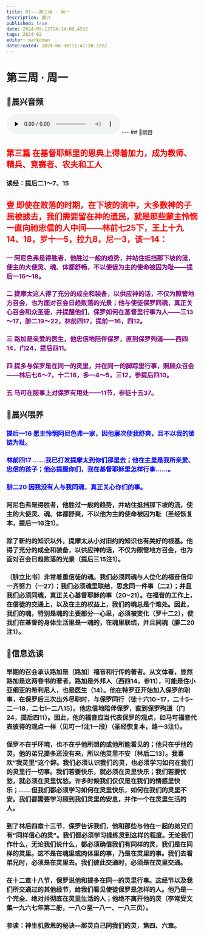 ```yaml
---
title: 01---第三周 · 周一
description: 晨兴
published: true
date: 2024-05-13T14:14:08.455Z
tags: 2024-02
editor: markdown
dateCreated: 2024-04-30T11:47:30.322Z
---
```


# 第三周 · 周一
## 🎵晨兴音频
<audio id="audio" controls="" preload="none">
      <source id="mp3" src="/2024-02/week3/week3day1.mp3">
</audio>
---
## 📖纲目

## <font color=red>第三篇 在基督耶稣里的恩典上得着加力，成为教师、精兵、竞赛者、农夫和工人</font>

### 读经：提后二1～7、15

## <font color=red>壹   即使在败落的时期，在下坡的流中，大多数神的子民被掳去，我们需要留在神的遗民，就是那些蒙主怜悯一直向祂忠信的人中间——林前七25下，王上十九14、18，罗十一5，拉九8，尼一3，该一14：</font>

### <font color=purple>一   阿尼色弗是得胜者，他胜过一般的趋势，并站住抵挡那下坡的流，使主的大使灵、魂、体都舒畅，不以使徒为主的使命被囚为耻——提后一16～18。</font>

### <font color=purple>二   提摩太这人得了充分的成全和装备，以供应神的话，不仅为照管地方召会，也为面对召会日趋败落的光景；他与使徒保罗同魂，真正关心召会和众圣徒，并提醒他们，保罗如何在基督里行事为人——三13～17，腓二19～22，林前四17，提前一16，四12。</font>

### <font color=purple>三   路加是亲爱的医生，他忠信地陪伴保罗，直到保罗殉道——西四14，门24，提后四11。</font>

### <font color=purple>四   提多与保罗是在同一的灵里，并在同一的脚踪里行事，照顾众召会——林后七6～7，十二18，多—4～5，三12，参提后四10。</font>

### <font color=purple>五   马可在服事上对保罗有用处——11节，参徒十五37。</font>

## 📖晨兴喂养

### <font color=blue>提后一16    愿主怜悯阿尼色弗一家，因他屡次使我舒爽，且不以我的锁链为耻。</font>

### <font color=blue>林前四17    ……我已打发提摩太到你们那里去；他在主里是我所亲爱、忠信的孩子；他必提醒你们，我在基督耶稣里怎样行事……。</font>

### <font color=blue>腓二20    因我没有人与我同魂，真正关心你们的事。</font>

### 阿尼色弗是得胜者，他胜过一般的趋势，并站住抵挡那下坡的流，使主的大使灵、魂、体都舒爽，不以他为主的使命被囚为耻（圣经恢复本，提后一16注1）。

### 除了新约的知识以外，提摩太从小对旧约的知识也有美好的根基。他得了充分的成全和装备，以供应神的话，不仅为照管地方召会，也为面对召会日趋败落的光景（提后三15注1）。

### 〔腓立比书〕非常着重信徒的魂。我们必须同魂与人位化的福音信仰一齐努力（一27）；我们必须魂里联结，思念同一件事（二2）；并且我们必须同魂，真正关心基督耶稣的事（20~21）。在福音的工作上，在信徒的交通上，以及在主的权益上，我们的魂总是个难处。因此，我们的魂，特别是魂的主要部分—心思，必须被变化（罗十二2），使我们在基督的身体生活里是一魂的，在魂里联结，并且同魂（腓二20注1）。

## 📖信息选读

### 早期的召会承认路加是〔路加〕福音和行传的著者。从文体看，显然路加是这两卷书的著者。路加是外邦人（西四14，参11），可能是住小亚细亚的希利尼人，也是医生（14）。他在特罗亚开始加入保罗的职事，在保罗后三次出外尽职时，与保罗同行（徒十六10~17，二十5~二一18，二七1~二八15）。他忠信地陪伴保罗，直到保罗殉道（门24，提后四11）。因此，他的福音应当代表保罗的观点，如马可福音代表彼得的观点一样（见可一1注1一段）（圣经恢复本，路一3注1）。

### 保罗不在乎环境，也不在乎他所想的或他所能看见的；他只在乎他的灵。他的弟兄提多还没有来，所以他灵里不安〔林后二13〕。我喜欢“我灵里”这个辞。我们必须认识我们的灵，也必须学习如何在我们的灵里行一切事。我们若要快乐，就必须在灵里快乐；我们若要忧愁，就必须在灵里忧愁。许多时候我们仅仅是在我们的情感里快乐；……但我们都必须学习如何在灵里快乐，如何在我们的灵里不安。我们都需要学习顾到我们灵里的安息，并作一个在灵里生活的人。

### 到了林后四章十三节，保罗告诉我们，他和那些与他在一起的弟兄们有“同样信心的灵”。我们都必须学习操练灵到这样的程度。无论我们作什么，无论我们说什么，都必须确信我们有同样的灵，我们是在同样的灵里。这不是在魂里或肉体里的事，乃是在灵里的事。我们去看弟兄时，必须是在灵里去。我们彼此交通时，必须是在灵里交通。

### 在十二章十八节，保罗说他和提多在同一的灵里行事。这经节以及我们所交通过的其他经节，给我们看见使徒保罗是怎样的人。他乃是一个完全、绝对并彻底在灵里生活的人；他绝不离开他的灵（李常受文集一九六七年第二册，一八○至一八一、一八三页）。

### 参读：神生机救恩的秘诀—那灵自己同我们的灵，第四、六章。
<!-- Google tag (gtag.js) -->
<script async src="https://www.googletagmanager.com/gtag/js?id=G-1P8709Z16T"></script>
<script>
  window.dataLayer = window.dataLayer || [];
  function gtag(){dataLayer.push(arguments);}
  gtag('js', new Date());

  gtag('config', 'G-1P8709Z16T');
</script>